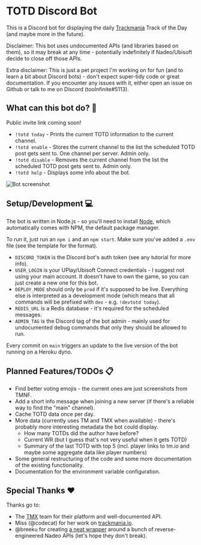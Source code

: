 # TOTD Discord Bot

This is a Discord bot for displaying the daily [Trackmania](https://www.trackmania.com/) Track of the Day (and maybe more in the future).

Disclaimer: This bot uses undocumented APIs (and libraries based on them), so it may break at any time - potentially indefinitely if Nadeo/Ubisoft decide to close off those APIs.

Extra disclaimer: This is just a pet project I'm working on for fun (and to learn a bit about Discord bots) - don't expect super-tidy code or great documentation. If you encounter any issues with it, either open an issue on Github or talk to me on Discord (tooInfinite#5113).

## What can this bot do? 🤖

Public invite link coming soon!

- `!totd today` - Prints the current TOTD information to the current channel.
- `!totd enable` - Stores the current channel to the list the scheduled TOTD post gets sent to. One channel per server. Admin only.
- `!totd disable` - Removes the current channel from the list the scheduled TOTD post gets sent to. Admin only.
- `!totd help` - Displays some info about the bot.

![Bot screenshot](https://i.imgur.com/Cjky9X0.png)

## Setup/Development 💻

The bot is written in Node.js - so you'll need to install [Node](https://nodejs.org/en/), which automatically comes with NPM, the default package manager.

To run it, just run an `npm i` and an `npm start`. Make sure you've added a `.env` file (see the template for the format).

- `DISCORD_TOKEN` is the Discord bot's auth token (see any tutorial for more info).
- `USER_LOGIN` is your UPlay/Ubisoft Connect credentials - I suggest not using your main account. It doesn't have to own the game, so you can just create a new one for this bot.
- `DEPLOY_MODE` should only be `prod` if it's supposed to be live. Everything else is interpreted as a development mode (which means that all commands will be prefixed with `dev` - e.g. `!devtotd today`).
- `REDIS_URL` is a Redis database - it's required for the scheduled messages.
- `ADMIN_TAG` is the Discord tag of the bot admin - mainly used for undocumented debug commands that only they should be allowed to run.

Every commit on `main` triggers an update to the live version of the bot running on a Heroku dyno.

## Planned Features/TODOs 📋

- Find better voting emojis - the current ones are just screenshots from TMNF.
- Add a short info message when joining a new server (if there's a reliable way to find the "main" channel).
- Cache TOTD data once per day.
- More data (currently uses TM and TMX when available) - there's probably more interesting metadata the bot could display.
  - How many TOTDs did the author have before?
  - Current WR (but I guess that's not very useful when it gets TOTD)
  - Summary of the last TOTD with top 5 (incl. player links to tm.io and maybe some aggregate data like player numbers)
- Some general restructuring of the code and some more documentation of the existing functionality.
- Documentation for the environment variable configuration.

## Special Thanks ❤️

Thanks go to:

- The [TMX](https://trackmania.exchange/) team for their platform and well-documented API.
- Miss (@codecat) for her work on [trackmania.io](https://trackmania.io).
- @breeku for creating [a neat wrapper](https://github.com/breeku/trackmania-api-node) around a bunch of reverse-engineered Nadeo APIs (let's hope they don't break).
